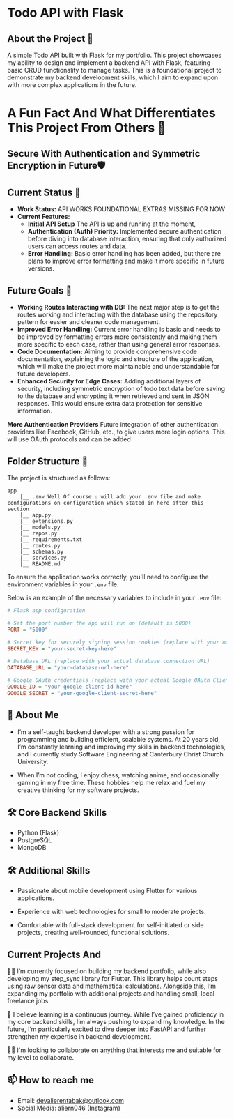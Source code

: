 # Todo API with Flask

## About the Project 📂
A simple Todo API built with Flask for my portfolio. This project showcases my ability to design and implement a backend API with Flask, 
featuring basic CRUD functionality to manage tasks. This is a foundational project to demonstrate my backend development skills, which I aim to expand upon with more complex applications in the future.

# A Fun Fact And What Differentiates This Project From Others 🤣
## Secure With Authentication and Symmetric Encryption in Future🛡️

## Current Status 🔄
- **Work Status:** API WORKS FOUNDATIONAL EXTRAS MISSING FOR NOW
- **Current Features:**
  - **Initial API Setup** The API is up and running at the moment, 
  - **Authentication (Auth) Priority:** Implemented secure authentication before diving into database interaction, ensuring that only authorized users can access routes and data.
  - **Error Handling:** Basic error handling has been added, but there are plans to improve error formatting and make it more specific in future versions.


## Future Goals 🔮
- **Working Routes Interacting with DB:** The next major step is to get the routes working and interacting with the database using the repository pattern for easier and cleaner code management.
- **Improved Error Handling:** Current error handling is basic and needs to be improved by formatting errors more consistently and making them more specific to each case, rather than using general error responses.
- **Code Documentation:** Aiming to provide comprehensive code documentation, explaining the logic and structure of the application, which will make the project more maintainable and understandable for future developers.
- **Enhanced Security for Edge Cases:** Adding additional layers of security, including symmetric encryption of todo text data before saving to the database and encrypting it when retrieved and sent in JSON responses. This would ensure extra data protection for sensitive information.

**More Authentication Providers** Future integration of other authentication providers like Facebook, GitHub, etc., to give users more login options. This will use OAuth protocols and can be added


## Folder Structure 📁

The project is structured as follows:

```
app
    |__ .env Well Of course u will add your .env file and make configurations on configuration which stated in here after this section
    |__ app.py
    |__ extensions.py
    |__ models.py
    |__ repos.py
    |__ requirements.txt
    |__ routes.py
    |__ schemas.py
    |__ services.py
    |__ README.md
```    

To ensure the application works correctly, you'll need to configure the environment variables in your `.env` file. 

Below is an example of the necessary variables to include in your `.env` file:

```ini
# Flask app configuration

# Set the port number the app will run on (default is 5000)
PORT = "5000"

# Secret key for securely signing session cookies (replace with your own secret key)
SECRET_KEY = "your-secret-key-here"

# Database URL (replace with your actual database connection URL)
DATABASE_URL = "your-database-url-here"

# Google OAuth credentials (replace with your actual Google OAuth Client ID and Secret)
GOOGLE_ID = "your-google-client-id-here"
GOOGLE_SECRET = "your-google-client-secret-here"

```

## 🚀 About Me
 * I’m a self-taught backend developer with a strong passion for programming and building efficient, scalable systems. At 20 years old, I’m constantly learning and improving my skills in backend technologies, and I currently study Software Engineering  at Canterbury Christ Church University.

* When I’m not coding, I enjoy chess, watching anime, and occasionally gaming in my free time. These hobbies help me relax and fuel my creative thinking for my software projects.



## 🛠 Core Backend Skills
* Python (Flask)
* PostgreSQL
* MongoDB
## 🛠 Additional Skills

* Passionate about mobile development using Flutter for various applications.

* Experience with web technologies for small to moderate projects.

* Comfortable with full-stack development for self-initiated or side projects, creating well-rounded, functional solutions.


## Current Projects And 
👩‍💻 I’m currently focused on building my backend portfolio, while also developing my step_sync library for Flutter. This library helps count steps using raw sensor data and mathematical calculations. Alongside this, I’m expanding my portfolio with additional projects and handling small, local freelance jobs.

🧠 I believe learning is a continuous journey. While I’ve gained proficiency in my core backend skills, I’m always pushing to expand my knowledge. In the future, I’m particularly excited to dive deeper into FastAPI and further strengthen my expertise in backend development.  

👯‍♀️ I'm looking to collaborate on anything that interests me and suitable for my level to collaborate. 

## 📫 How to reach me
* Email: devalierentabak@outlook.com
* Social Media: aliern046 (Instagram)
